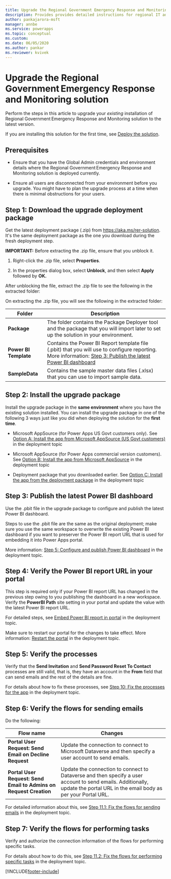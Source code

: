 ```yaml
---
title: Upgrade the Regional Government Emergency Response and Monitoring solution | Microsoft Docs
description: Provides provides detailed instructions for regional IT admins to upgrade the Regional Government Emergency Response and Monitoring solution for their organization.
author: pankajarora-msft
manager: annbe
ms.service: powerapps
ms.topic: conceptual
ms.custom: 
ms.date: 06/05/2020
ms.author: pankar
ms.reviewer: kvivek
---
```


# Upgrade the Regional Government Emergency Response and Monitoring solution

Perform the steps in this article to upgrade your *existing* installation of Regional Government Emergency Response and Monitoring solution to the latest version.

If you are installing this solution for the first time, see [Deploy the solution](deploy.md).

## Prerequisites

- Ensure that you have the Global Admin credentials and environment details where
    the Regional Government Emergency Response and Monitoring solution is deployed currently.

-   Ensure all users are disconnected from your environment before you upgrade. You might have to plan the upgrade process at a time when there is minimal obstructions for your users.   

## Step 1: Download the upgrade deployment package

Get the latest deployment package (.zip) from <https://aka.ms/rer-solution>. It's the same deployment package as the one you download during the fresh deployment step.

**IMPORTANT:** Before extracting the .zip file, ensure that you unblock it.

1.  Right-click the .zip file, select **Properties**.

2.  In the properties dialog box, select **Unblock**, and then select **Apply**
    followed by **OK.**

After unblocking the file, extract the .zip file to see the following in the
extracted folder:

On extracting the .zip file, you will see the following in the extracted folder:

|**Folder**  |**Description**  |
|---------|---------|
|**Package**     |  The folder contains the Package Deployer tool and the package that you will import later to set up the solution in your environment.       |
|**Power BI Template**     | Contains the Power BI Report template file (.pbit) that you will use to configure reporting. More information: [Step 3: Publish the latest Power BI dashboard](#step-3-publish-the-latest-power-bi-dashboard)        |
|**SampleData**     |   Contains the sample master data files (.xlsx) that you can use to import sample data.       |

## Step 2: Install the upgrade package

Install the upgrade package in the **same environment** where you have the
existing solution installed. You can install the upgrade package in one of the following 3 ways just like you did when deploying the solution for the **first time**.

- Microsoft AppSource (for Power Apps US Govt customers only). See [Option A: Install the app from Microsoft AppSource (US Govt customers)](deploy.md#option-a-install-the-app-from-microsoft-appsource-us-govt-customers) in the deployment topic

- Microsoft AppSource (for Power Apps commercial version customers). See [Option B: Install the app from Microsoft AppSource](deploy.md#option-b-install-the-app-from-microsoft-appsource) in the deployment topic

- Deployment package that you downloaded earlier. See [Option C: Install the app from the deployment package](deploy.md#option-c-install-the-app-from-the-deployment-package) in the deployment topic

## Step 3: Publish the latest Power BI dashboard

Use the .pbit file in the upgrade package to configure and publish the latest
Power BI dashboard. 

Steps to use the .pbit file are the same as the original deployment; make sure you use the same workspace to overwrite the existing Power BI dashboard if you want to preserver the Power BI report URL that is used for embedding it into Power Apps portal. 

More information: [Step 5: Configure and publish Power BI dashboard](https://docs.microsoft.com/powerapps/sample-apps/regional-emergency-response/deploy#step-5-configure-and-publish-power-bi-dashboard) in the deployment topic.

## Step 4: Verify the Power BI report URL in your portal

This step is required only if your Power BI report URL has changed in the previous step owing to you publishing the dashboard in a new workspace. Verify the **PowerBI Path** site setting in your portal and update the value with the latest Power BI report URL.

For detailed steps, see [Embed Power BI report in portal](https://docs.microsoft.com/powerapps/sample-apps/regional-emergency-response/deploy#the-process-1) in the deployment topic.

Make sure to restart our portal for the changes to take effect. More
information: [Restart the portal](https://docs.microsoft.com/powerapps/sample-apps/regional-emergency-response/deploy#restart-the-portal) in the deployment topic.

## Step 5: Verify the processes

Verify that the **Send Invitation** and **Send Password Reset To Contact**
processes are still valid, that is, they have an account in the **From** field
that can send emails and the rest of the details are fine.

For details about how to fix these processes, see [Step 10: Fix the processes for the app](/powerapps/sample-apps/regional-emergency-response/deploy#step-10-fix-the-processes-for-the-app) in the deployment topic.

## Step 6: Verify the flows for sending emails

Do the following:

|Flow name|Changes|
|--|--|
|**Portal User Request: Send Email on Decline Request**|Update the connection to connect to Microsoft Dataverse and then specify a user account to send emails.|
|**Portal User Request: Send Email to Admins on Request Creation**|Update the connection to connect to Dataverse and then specify a user account to send emails. Additionally, update the portal URL in the email body as per your Portal URL.| 

For detailed information about this, see [Step 11.1: Fix the flows for sending emails](deploy.md##step-111-fix-the-flows-for-sending-emails) in the deployment topic.

## Step 7: Verify the flows for performing tasks

Verify and authorize the connection information of the flows for performing specific tasks.

For details about how to do this, see [Step 11.2: Fix the flows for performing specific tasks](/powerapps/sample-apps/regional-emergency-response/deploy#step-112-fix-the-flows-for-performing-specific-tasks) in the deployment topic.


[!INCLUDE[footer-include](../../includes/footer-banner.md)]